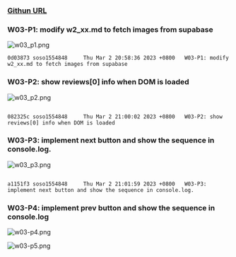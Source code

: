 ### [Githun URL](https://github.com/soso1554848/1112-1N-js-demo-211410831.git)

### W03-P1: modify w2_xx.md to fetch images from supabase

![w03_p1.png](https://mfwasdjpuvjgzkkjlnrx.supabase.co/storage/v1/object/sign/demo-31/w03/w03-p1.png?token=eyJhbGciOiJIUzI1NiIsInR5cCI6IkpXVCJ9.eyJ1cmwiOiJkZW1vLTMxL3cwMy93MDMtcDEucG5nIiwiaWF0IjoxNjc3NzU1NDI3LCJleHAiOjE3MDkyOTE0Mjd9.naZbbadUAnnE4w6a-t69KdB2Qqi2-XAtF5dW89eMtis&t=2023-03-02T11%3A10%3A27.701Z)

```
0d03873 soso1554848     Thu Mar 2 20:58:36 2023 +0800   W03-P1: modify w2_xx.md to fetch images from supabase

```

### W03-P2: show reviews[0] info when DOM is loaded

![w03_p2.png](https://mfwasdjpuvjgzkkjlnrx.supabase.co/storage/v1/object/sign/demo-31/w03/w03_p2.png?token=eyJhbGciOiJIUzI1NiIsInR5cCI6IkpXVCJ9.eyJ1cmwiOiJkZW1vLTMxL3cwMy93MDNfcDIucG5nIiwiaWF0IjoxNjc3NzU3OTcxLCJleHAiOjE3MDkyOTM5NzF9.wvTMlrOCgDfd5kqQSf3_jkEJqPzrP-lFMiB9iZtR1mY&t=2023-03-02T11%3A52%3A52.044Z)

```

082325c soso1554848     Thu Mar 2 21:00:02 2023 +0800   W03-P2: show reviews[0] info when DOM is loaded

```

### W03-P3: implement next button and show the sequence in console.log.

![w03_p3.png](https://mfwasdjpuvjgzkkjlnrx.supabase.co/storage/v1/object/sign/demo-31/w03/w03_p3.png?token=eyJhbGciOiJIUzI1NiIsInR5cCI6IkpXVCJ9.eyJ1cmwiOiJkZW1vLTMxL3cwMy93MDNfcDMucG5nIiwiaWF0IjoxNjc3NzU5MjI5LCJleHAiOjE3MDkyOTUyMjl9.1SwHaM7JqxNpM6XF0XzuHzRmyLsQsB-xWoGmCZNovvo&t=2023-03-02T12%3A13%3A49.280Z)

```

a1151f3 soso1554848     Thu Mar 2 21:01:59 2023 +0800   W03-P3: implement next button and show the sequence in console.log.

```

### W03-P4: implement prev button and show the sequence in console.log

![w03-p4.png](https://mfwasdjpuvjgzkkjlnrx.supabase.co/storage/v1/object/sign/demo-31/w03/w03_p4.png?token=eyJhbGciOiJIUzI1NiIsInR5cCI6IkpXVCJ9.eyJ1cmwiOiJkZW1vLTMxL3cwMy93MDNfcDQucG5nIiwiaWF0IjoxNjc3NzYwNjA5LCJleHAiOjE3MDkyOTY2MDl9.Af_prjxlkHEy4K_ic4DikgtQYGosEQv0w7XGpNbkq54&t=2023-03-02T12%3A36%3A49.530Z)

![w03-p5.png](https://mfwasdjpuvjgzkkjlnrx.supabase.co/storage/v1/object/sign/demo-31/w03/w03_p5.png?token=eyJhbGciOiJIUzI1NiIsInR5cCI6IkpXVCJ9.eyJ1cmwiOiJkZW1vLTMxL3cwMy93MDNfcDUucG5nIiwiaWF0IjoxNjc3NzYxMDAzLCJleHAiOjE3MDkyOTcwMDN9.L3Xw0eqBetqKMzkJ2_qBS-Lv1vsNjyp9bnSpGiiY5xg&t=2023-03-02T12%3A43%3A23.195Z)

